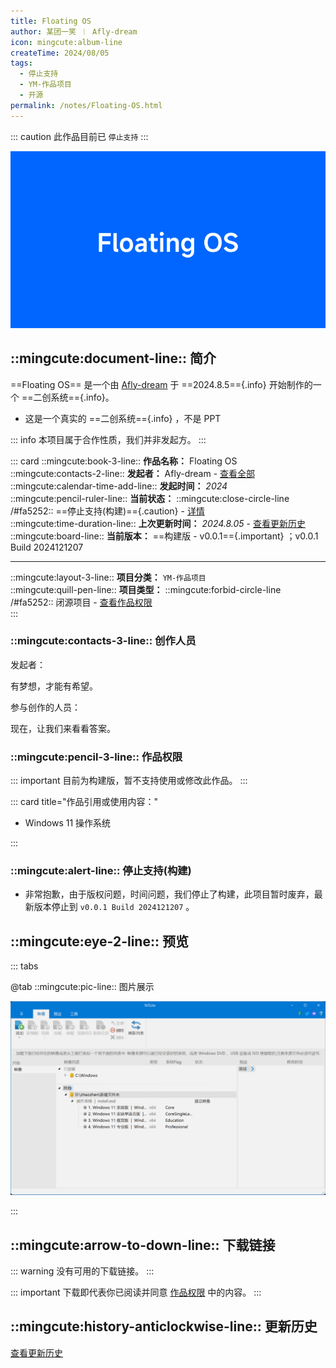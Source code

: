 ```yaml
---
title: Floating OS
author: 某团一笑 ︱ Afly-dream
icon: mingcute:album-line
createTime: 2024/08/05
tags:
  - 停止支持
  - YM-作品项目
  - 开源
permalink: /notes/Floating-OS.html
---
```


::: caution 此作品目前已 `停止支持`
:::

![](/rc/ft.png)

## ::mingcute:document-line:: 简介

==Floating OS== 是一个由 [Afly-dream](/friends/) 于 ==2024.8.5=={.info} 开始制作的一个 ==二创系统=={.info}。

- 这是一个真实的 ==二创系统=={.info} ，不是 PPT

::: info 本项目属于合作性质，我们并非发起方。
:::

::: card
::mingcute:book-3-line:: **作品名称：** Floating OS  
::mingcute:contacts-2-line:: **发起者：** Afly-dream - [查看全部](#创作人员)  
::mingcute:calendar-time-add-line:: **发起时间：** *2024*  
::mingcute:pencil-ruler-line:: **当前状态：** ::mingcute:close-circle-line /#fa5252:: ==停止支持(构建)=={.caution} - [详情](#停止支持-构建)  
::mingcute:time-duration-line:: **上次更新时间：** *2024.8.05* - [查看更新历史](#更新历史)  
::mingcute:board-line:: **当前版本：** ==构建版 - v0.0.1=={.important} ；v0.0.1 Build 2024121207

---

::mingcute:layout-3-line:: **项目分类：** `YM-作品项目`  
::mingcute:quill-pen-line:: **项目类型：** ::mingcute:forbid-circle-line /#fa5252:: 闭源项目 - [查看作品权限](#作品权限)  
:::

### ::mingcute:contacts-3-line:: 创作人员

发起者：

<LinkCard title="Afly-dream" icon="/rc/tx-3-ys.png" href="/friends/">
    有梦想，才能有希望。
</LinkCard>

参与创作的人员：

<LinkCard title="某团一笑" icon="/rc/tx-2-ys.png" href="/friends/">
    现在，让我们来看看答案。
</LinkCard>

### ::mingcute:pencil-3-line:: 作品权限

::: important 目前为构建版，暂不支持使用或修改此作品。
:::

::: card title="作品引用或使用内容："

- Windows 11 操作系统

:::

### ::mingcute:alert-line:: 停止支持(构建)

- 非常抱歉，由于版权问题，时间问题，我们停止了构建，此项目暂时废弃，最新版本停止到 `v0.0.1 Build 2024121207` 。

## ::mingcute:eye-2-line:: 预览

::: tabs

@tab ::mingcute:pic-line:: 图片展示

![](/rc/ft-yl.png)

:::

## ::mingcute:arrow-to-down-line:: 下载链接

::: warning 没有可用的下载链接。
:::

::: important 下载即代表你已阅读并同意 [作品权限](#作品权限) 中的内容。
:::

## ::mingcute:history-anticlockwise-line:: 更新历史

[查看更新历史](/notes/更新历史/Floating-OS.html)
